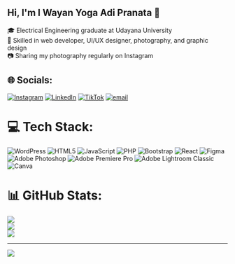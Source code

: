 ## Hi, I'm I Wayan Yoga Adi Pranata 👋

🎓 Electrical Engineering graduate at Udayana University </br>
🧠 Skilled in web developer, UI/UX designer, photography, and graphic design </br>
📷 Sharing my photography regularly on Instagram

## 🌐 Socials:
[![Instagram](https://img.shields.io/badge/Instagram-%23E4405F.svg?logo=Instagram&logoColor=white)](https://instagram.com/yogaadipranata) [![LinkedIn](https://img.shields.io/badge/LinkedIn-%230077B5.svg?logo=linkedin&logoColor=white)](https://linkedin.com/in/yogaadipranata) [![TikTok](https://img.shields.io/badge/TikTok-%23000000.svg?logo=TikTok&logoColor=white)](https://tiktok.com/@yogaadipranataa) [![email](https://img.shields.io/badge/Email-D14836?logo=gmail&logoColor=white)](mailto:yogaadipranata10@gmail.com) 

# 💻 Tech Stack:
![WordPress](https://img.shields.io/badge/WordPress-%23117AC9.svg?style=for-the-badge&logo=WordPress&logoColor=white) ![HTML5](https://img.shields.io/badge/html5-%23E34F26.svg?style=for-the-badge&logo=html5&logoColor=white) ![JavaScript](https://img.shields.io/badge/javascript-%23323330.svg?style=for-the-badge&logo=javascript&logoColor=%23F7DF1E) ![PHP](https://img.shields.io/badge/php-%23777BB4.svg?style=for-the-badge&logo=php&logoColor=white) ![Bootstrap](https://img.shields.io/badge/bootstrap-%238511FA.svg?style=for-the-badge&logo=bootstrap&logoColor=white) ![React](https://img.shields.io/badge/react-%2320232a.svg?style=for-the-badge&logo=react&logoColor=%2361DAFB) ![Figma](https://img.shields.io/badge/figma-%23F24E1E.svg?style=for-the-badge&logo=figma&logoColor=white) ![Adobe Photoshop](https://img.shields.io/badge/adobe%20photoshop-%2331A8FF.svg?style=for-the-badge&logo=adobe%20photoshop&logoColor=white) ![Adobe Premiere Pro](https://img.shields.io/badge/Adobe%20Premiere%20Pro-9999FF.svg?style=for-the-badge&logo=Adobe%20Premiere%20Pro&logoColor=white) ![Adobe Lightroom Classic](https://img.shields.io/badge/Adobe%20Lightroom%20Classic-31A8FF.svg?style=for-the-badge&logo=Adobe%20Lightroom%20Classic&logoColor=white) ![Canva](https://img.shields.io/badge/Canva-%2300C4CC.svg?style=for-the-badge&logo=Canva&logoColor=white) 
# 📊 GitHub Stats:
![](https://github-readme-stats.vercel.app/api?username=yogaadipranata&theme=dark&hide_border=true&include_all_commits=false&count_private=false)<br/>
![](https://nirzak-streak-stats.vercel.app/?user=yogaadipranata&theme=dark&hide_border=true)<br/>
![](https://github-readme-stats.vercel.app/api/top-langs/?username=yogaadipranata&theme=dark&hide_border=true&include_all_commits=false&count_private=false&layout=compact)

---
[![](https://visitcount.itsvg.in/api?id=yogaadipranata&icon=0&color=0)](https://visitcount.itsvg.in)

